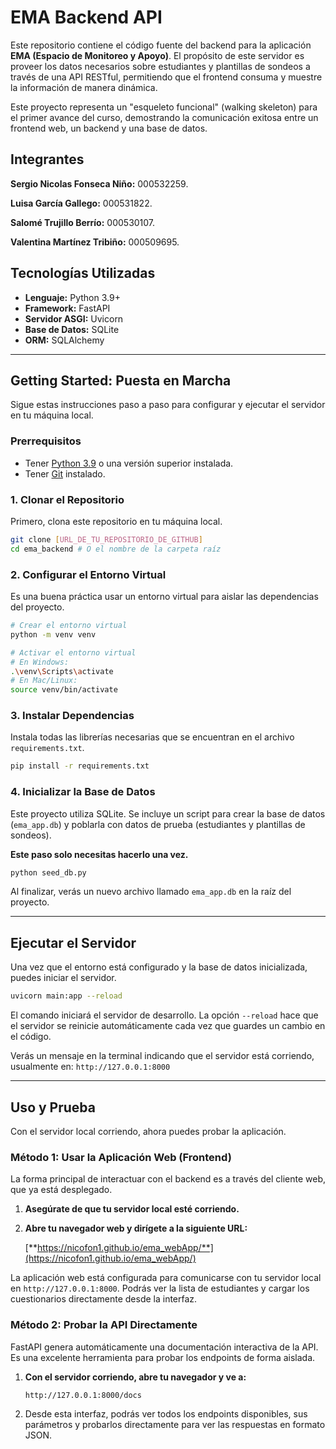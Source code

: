 # EMA Backend API

Este repositorio contiene el código fuente del backend para la aplicación **EMA (Espacio de Monitoreo y Apoyo)**. El propósito de este servidor es proveer los datos necesarios sobre estudiantes y plantillas de sondeos a través de una API RESTful, permitiendo que el frontend consuma y muestre la información de manera dinámica.

Este proyecto representa un "esqueleto funcional" (walking skeleton) para el primer avance del curso, demostrando la comunicación exitosa entre un frontend web, un backend y una base de datos.

## Integrantes

**Sergio Nicolas Fonseca Niño:** 000532259.

**Luisa García Gallego:** 000531822.

**Salomé Trujillo Berrío:** 000530107.

**Valentina Martínez Tribiño:** 000509695.

## Tecnologías Utilizadas

*   **Lenguaje:** Python 3.9+
*   **Framework:** FastAPI
*   **Servidor ASGI:** Uvicorn
*   **Base de Datos:** SQLite
*   **ORM:** SQLAlchemy

---

## Getting Started: Puesta en Marcha

Sigue estas instrucciones paso a paso para configurar y ejecutar el servidor en tu máquina local.

### Prerrequisitos

*   Tener [Python 3.9](https://www.python.org/downloads/) o una versión superior instalada.
*   Tener [Git](https://git-scm.com/downloads) instalado.

### 1. Clonar el Repositorio

Primero, clona este repositorio en tu máquina local.

```bash
git clone [URL_DE_TU_REPOSITORIO_DE_GITHUB]
cd ema_backend # O el nombre de la carpeta raíz
```

### 2. Configurar el Entorno Virtual

Es una buena práctica usar un entorno virtual para aislar las dependencias del proyecto.

```bash
# Crear el entorno virtual
python -m venv venv

# Activar el entorno virtual
# En Windows:
.\venv\Scripts\activate
# En Mac/Linux:
source venv/bin/activate
```

### 3. Instalar Dependencias

Instala todas las librerías necesarias que se encuentran en el archivo `requirements.txt`.

```bash
pip install -r requirements.txt
```

### 4. Inicializar la Base de Datos

Este proyecto utiliza SQLite. Se incluye un script para crear la base de datos (`ema_app.db`) y poblarla con datos de prueba (estudiantes y plantillas de sondeos).

**Este paso solo necesitas hacerlo una vez.**

```bash
python seed_db.py
```
Al finalizar, verás un nuevo archivo llamado `ema_app.db` en la raíz del proyecto.

---

## Ejecutar el Servidor

Una vez que el entorno está configurado y la base de datos inicializada, puedes iniciar el servidor.

```bash
uvicorn main:app --reload
```

El comando iniciará el servidor de desarrollo. La opción `--reload` hace que el servidor se reinicie automáticamente cada vez que guardes un cambio en el código.

Verás un mensaje en la terminal indicando que el servidor está corriendo, usualmente en:
`http://127.0.0.1:8000`

---

## Uso y Prueba

Con el servidor local corriendo, ahora puedes probar la aplicación.

### Método 1: Usar la Aplicación Web (Frontend)

La forma principal de interactuar con el backend es a través del cliente web, que ya está desplegado.

1.  **Asegúrate de que tu servidor local esté corriendo.**
2.  **Abre tu navegador web y dirígete a la siguiente URL:**

    [**https://nicofon1.github.io/ema_webApp/**](https://nicofon1.github.io/ema_webApp/)

La aplicación web está configurada para comunicarse con tu servidor local en `http://127.0.0.1:8000`. Podrás ver la lista de estudiantes y cargar los cuestionarios directamente desde la interfaz.

### Método 2: Probar la API Directamente

FastAPI genera automáticamente una documentación interactiva de la API. Es una excelente herramienta para probar los endpoints de forma aislada.

1.  **Con el servidor corriendo, abre tu navegador y ve a:**

    `http://127.0.0.1:8000/docs`

2.  Desde esta interfaz, podrás ver todos los endpoints disponibles, sus parámetros y probarlos directamente para ver las respuestas en formato JSON.
